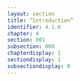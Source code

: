 ```yaml
---
layout: section
title: “Introduction”
identifier: 4.1.0
chapter: 4
section: 001
subsection: 000
chapterdisplay: 1
sectiondisplay: 1
subsectiondisplay: 0
---
```

